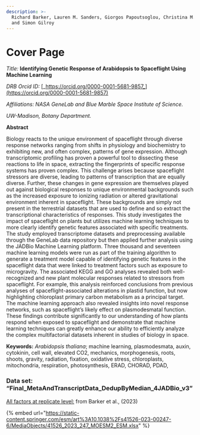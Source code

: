 ```yaml
---
description: >-
  Richard Barker, Lauren M. Sanders, Giorgos Papoutsoglou, Christina M. Johnson
  and Simon Gilroy
---
```


# Cover Page

_Title:_ **Identifying Genetic Response of Arabidopsis to Spaceflight Using Machine Learning**



_DRB Orcid ID:_ [_https://orcid.org/0000-0001-5681-9857_](https://orcid.org/0000-0001-5681-9857)

_Affiliations: NASA GeneLab and Blue Marble Space Institute of Science._

_UW-Madison, Botany Department._



**Abstract**

Biology reacts to the unique environment of spaceflight through diverse response networks ranging from shifts in physiology and biochemistry to exhibiting new, and often complex, patterns of gene expression. Although transcriptomic profiling has proven a powerful tool to dissecting these reactions to life in space, extracting the fingerprints of specific response systems has proven complex. This challenge arises because spaceflight stressors are diverse, leading to patterns of transcription that are equally diverse. Further, these changes in gene expression are themselves played out against biological responses to unique environmental backgrounds such as the increased exposure to ionizing radiation or altered gravitational environment inherent in spaceflight. These backgrounds are simply not present in the terrestrial datasets that are used to define and so extract the transcriptional characteristics of responses. This study investigates the impact of spaceflight on plants but utilizes machine learning techniques to more clearly identify genetic features associated with specific treatments. The study employed transcriptome datasets and preprocessing available through the GeneLab data repository but then applied further analysis using the JADBio Machine Learning platform. Three thousand and seventeen machine learning models were run as part of the training algorithm to generate a treatment model capable of identifying genetic features in the spaceflight data that were linked to treatment factors such as exposure to microgravity. The associated KEGG and GO analyses revealed both well-recognized and new plant molecular responses related to stressors from spaceflight. For example, this analysis reinforced conclusions from previous analyses of spaceflight-associated alterations in plastid function, but now highlighting chloroplast primary carbon metabolism as a principal target. The machine learning approach also revealed insights into novel response networks, such as spaceflight’s likely effect on plasmodesmatal function. These findings contribute significantly to our understanding of how plants respond when exposed to spaceflight and demonstrate that machine learning techniques can greatly enhance our ability to efficiently analyze the complex multifactorial datasets inherent in studies of biology in space.

**Keywords:** _Arabidopsis thaliana_; machine learning, plasmodesmata, auxin, cytokinin, cell wall, elevated CO2, mechanics, morphogenesis, roots, shoots, gravity, radiation, fixation, oxidative stress, chloroplasts, mitochondria, respiration, photosynthesis, ERAD, CHORAD, PDAD,



### Data set: “Final\_MetaAndTranscriptData\_DedupByMedian\_4JADBio\_v3” <a href="#if5ssizahdct" id="if5ssizahdct"></a>

[All factors at replicate level:](https://static-content.springer.com/esm/art%3A10.1038%2Fs41526-023-00247-6/MediaObjects/41526\_2023\_247\_MOESM2\_ESM.xlsx) from Barker et al., (2023)

{% embed url="https://static-content.springer.com/esm/art%3A10.1038%2Fs41526-023-00247-6/MediaObjects/41526_2023_247_MOESM2_ESM.xlsx" %}

